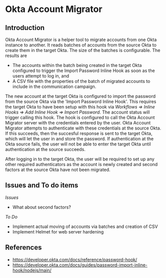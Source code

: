 
# Okta Account Migrator

## Introduction

Okta Account Migrator is a helper tool to migrate accounts from one Okta instance to another. It reads batches of 
accounts from the source Okta to create them in the target Okta. The size of the batches is configurable. The results are 
- The accounts within the batch being created in the target Okta configured to trigger the Import Password Inline Hook as soon as the users attempt to log in, and
- A CSV file with the properties of the batch of migrated accounts to include in the communication campaign.

The new account at the target Okta is configured to import the password from the source Okta via the 'Import Password Inline Hook'. This requires the target Okta to have been setup with this hook via _Workflows => Inline Hooks => Add Inline Hook => Import Password_. The account status will trigger calling this hook. The hook is configured to call the Okta Account Migrator server with the credentials entered by the user. Okta Account Migrator attempts to authenticate with these credentials at the source Okta. If this succeeds, then the succesful response is sent to the target Okta, which will let the user in and store the password. If authentication at the Okta source fails, the user will not be able to enter the target Okta until authentication at the source succeeds.

After logging in to the target Okta, the user will be required to set up any other required authenticators as the account is newly created and second factors at the source Okta have not been migrated.





## Issues and To do items

_Issues_

- What about second factors?

_To Do_

- Implement actual moving of accounts via batches and creation of CSV
- Implement Helmet for web server hardening 


## References

- https://developer.okta.com/docs/reference/password-hook/
- https://developer.okta.com/docs/guides/password-import-inline-hook/nodejs/main/


